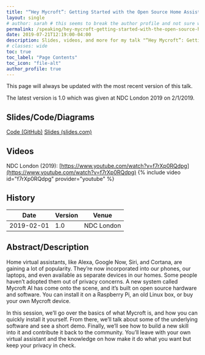 ```yaml
---
title: "“Hey Mycroft”: Getting Started with the Open Source Home Assistant"
layout: single
# author: sarah # this seems to break the author profile and not sure why yet
permalink: /speaking/hey-mycroft-getting-started-with-the-open-source-home-assistant/
date: 2019-07-21T12:19:00-04:00
description: Slides, videos, and more for my talk "“Hey Mycroft”: Getting Started with the Open Source Home Assistant"
# classes: wide
toc: true
toc_label: "Page Contents"
toc_icon: "file-alt"
author_profile: true
---
```


This page will always be updated with the most recent version of this talk. 

The latest version is 1.0 which was given at NDC London 2019 on 2/1/2019.

## Slides/Code/Diagrams

[Code (GitHub)](https://github.com/geekygirlsarah/talk-hey_mycroft_getting_started) 
[Slides (slides.com)](https://slides.com/geekygirlsarah/hey-mycroft/) 

## Videos

NDC London (2019): [https://www.youtube.com/watch?v=f7rXp0RQdpg](https://www.youtube.com/watch?v=f7rXp0RQdpg)
{% include video id="f7rXp0RQdpg" provider="youtube" %}

## History

Date | Version | Venue
-----|---------|------
2019-02-01 | 1.0 | NDC London

## Abstract/Description

Home virtual assistants, like Alexa, Google Now, Siri, and Cortana, are gaining a lot of popularity. They’re now 
incorporated into our phones, our laptops, and even available as separate devices in our homes. Some people haven’t 
adopted them out of privacy concerns. A new system called Mycroft AI has come onto the scene, and it’s built on open 
source hardware and software. You can install it on a Raspberry Pi, an old Linux box, or buy your own Mycroft device.

In this session, we’ll go over the basics of what Mycroft is, and how you can quickly install it yourself. From there, 
we’ll talk about some of the underlying software and see a short demo. Finally, we’ll see how to build a new skill into 
it and contribute it back to the community. You’ll leave with your own virtual assistant and the knowledge on how make 
it do what you want but keep your privacy in check.

<!-- ## Talk Outline

...

## Transcript

...

-->